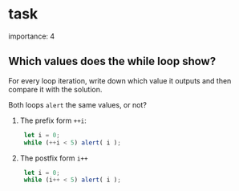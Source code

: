 # task

importance: 4

## Which values does the while loop show?

For every loop iteration, write down which value it outputs and then compare it with the solution.

Both loops `alert` the same values, or not?

1. The prefix form `++i`:

   ```javascript
    let i = 0;
    while (++i < 5) alert( i );
   ```

2. The postfix form `i++`

   ```javascript
    let i = 0;
    while (i++ < 5) alert( i );
   ```

